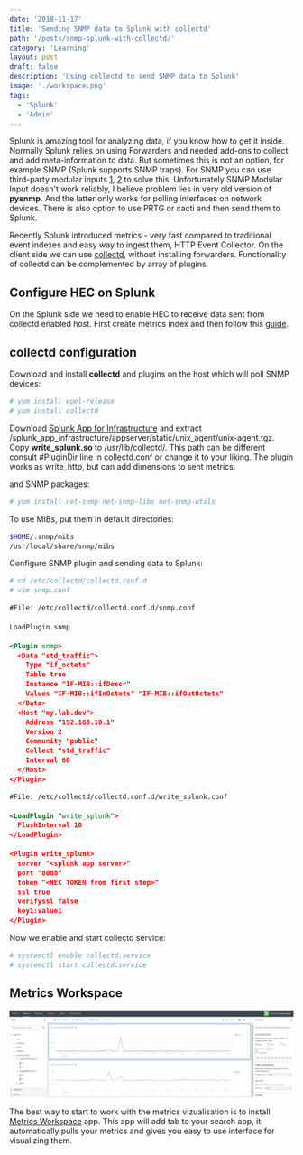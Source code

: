 ```yaml
---
date: '2018-11-17'
title: 'Sending SNMP data to Splunk with collectd'
path: '/posts/snmp-splunk-with-collectd/'
category: 'Learning'
layout: post
draft: false
description: 'Using collectd to send SNMP data to Splunk'
image: './workspace.png'
tags:
  - 'Splunk'
  - 'Admin'
---
```


Splunk is amazing tool for analyzing data, if you know how to get it inside. Normally Splunk relies on using Forwarders and needed add-ons to collect and add meta-information to data. But sometimes this is not an option, for example SNMP (Splunk supports SNMP traps). For SNMP you can use third-party modular inputs [1](https://splunkbase.splunk.com/app/1537/), [2](https://splunkbase.splunk.com/app/2673/) to solve this. Unfortunately SNMP Modular Input doesn't work reliably, I believe problem lies in very old version of **pysnmp**. And the latter only works for polling interfaces on network devices. There is also option to use PRTG or cacti and then send them to Splunk.

Recently Splunk introduced metrics - very fast compared to traditional event indexes and easy way to ingest them, HTTP Event Collector. On the client side we can use [collectd](https://collectd.org), without installing forwarders. Functionality of collectd can be complemented by array of plugins.

## Configure HEC on Splunk

On the Splunk side we need to enable HEC to receive data sent from collectd enabled host. First create metrics index and then follow this [guide](http://docs.splunk.com/Documentation/Splunk/7.2.1/Metrics/GetMetricsInCollectd#Configure_the_HTTP_Event_Collector_.28HEC.29_data_input).

## collectd configuration

Download and install **collectd** and plugins on the host which will poll SNMP devices:

```bash
# yum install epel-release
# yum install collectd
```

Download [Splunk App for Infrastructure](https://splunkbase.splunk.com/app/3975/) and extract /splunk_app_infrastructure/appserver/static/unix_agent/unix-agent.tgz. Copy **write_splunk.so** to /usr/lib/collectd/. This path can be different consult #PluginDir line in collectd.conf or change it to your liking. The plugin works as write_http, but can add dimensions to sent metrics.

and SNMP packages:

```bash
# yum install net-snmp net-snmp-libs net-snmp-utils
```

To use MIBs, put them in default directories:

```bash
$HOME/.snmp/mibs
/usr/local/share/snmp/mibs
```

Configure SNMP plugin and sending data to Splunk:

```bash
# cd /etc/collectd/collectd.conf.d
# vim snmp.conf
```

```xml
#File: /etc/collectd/collectd.conf.d/snmp.conf

LoadPlugin snmp

<Plugin snmp>
  <Data "std_traffic">
    Type "if_octets"
    Table true
    Instance "IF-MIB::ifDescr"
    Values "IF-MIB::ifInOctets" "IF-MIB::ifOutOctets"
  </Data>
  <Host "my.lab.dev">
    Address "192.168.10.1"
    Version 2
    Community "public"
    Collect "std_traffic"
    Interval 60
  </Host>
</Plugin>
```

```xml
#File: /etc/collectd/collectd.conf.d/write_splunk.conf

<LoadPlugin "write_splunk">
  FlushInterval 10
</LoadPlugin>

<Plugin write_splunk>
  server "<splunk app server>"
  port "8088"
  token "<HEC TOKEN from first step>"
  ssl true
  verifyssl false
  key1:value1
</Plugin>
```

Now we enable and start collectd service:

```bash
# systemctl enable collectd.service
# systemctl start collectd.service
```

## Metrics Workspace

![Metrics Workspace](workspace.png)

The best way to start to work with the metrics vizualisation is to install [Metrics Workspace](https://splunkbase.splunk.com/app/4192/) app. This app will add tab to your search app, it automatically pulls your metrics and gives you easy to use interface for visualizing them.
